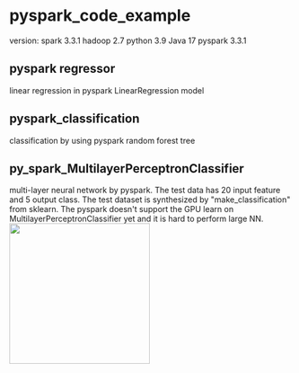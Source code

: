 # pyspark_code_example
version: spark 3.3.1 hadoop 2.7 python 3.9 Java 17 pyspark 3.3.1
## pyspark regressor 
linear regression in pyspark LinearRegression model
## pyspark_classification 
classification by using pyspark random forest tree
## py_spark_MultilayerPerceptronClassifier 
multi-layer neural network by pyspark. The test data has 20 input feature and 5 output class. The test dataset is synthesized by "make_classification" from sklearn. The pyspark doesn't support the GPU learn on MultilayerPerceptronClassifier yet and it is hard to perform large NN.
<img src='pyspark_code_example/py_spark_MultilayerPerceptronClassifier/confusion matrix.jpg' width='250'>

